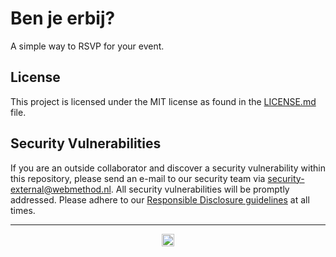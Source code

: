 # Ben je erbij?
A simple way to RSVP for your event.

## License
This project is licensed under the MIT license as found in the [LICENSE.md](LICENSE.md) file.

## Security Vulnerabilities
If you are an outside collaborator and discover a security vulnerability within this repository, please send an e-mail to our security team via [security-external@webmethod.nl](mailto:security-external@webmethod.nl). All security vulnerabilities will be promptly addressed. Please adhere to our [Responsible Disclosure guidelines](https://www.webmethod.nl/juridisch/responsible-disclosure) at all times.

<hr>
<p align="center"><a href="https://www.webmethod.nl"><img src="https://www.webmethod.nl/assets/images/logo/logo.png" height="20"></a></p>
